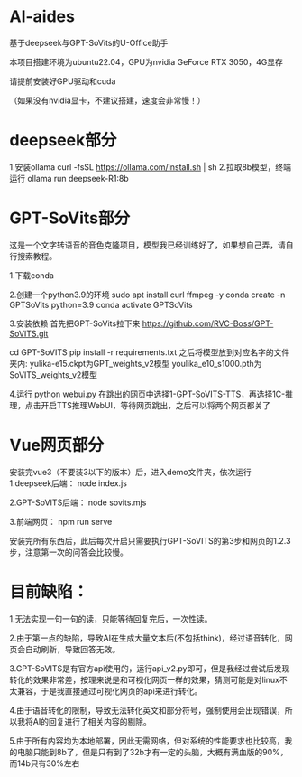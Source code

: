 # AI-aides
基于deepseek与GPT-SoVits的U-Office助手

本项目搭建环境为ubuntu22.04，GPU为nvidia GeForce RTX 3050，4G显存

请提前安装好GPU驱动和cuda

（如果没有nvidia显卡，不建议搭建，速度会非常慢！） 

# deepseek部分
1.安装ollama
curl -fsSL https://ollama.com/install.sh | sh
2.拉取8b模型，终端运行
ollama run deepseek-R1:8b

# GPT-SoVits部分
这是一个文字转语音的音色克隆项目，模型我已经训练好了，如果想自己弄，请自行搜索教程。

1.下载conda

2.创建一个python3.9的环境
sudo apt install curl ffmpeg -y
conda create -n GPTSoVits python=3.9
conda activate GPTSoVits

3.安装依赖
首先把GPT-SoVits拉下来
https://github.com/RVC-Boss/GPT-SoVITS.git

cd GPT-SoVITS
pip install -r requirements.txt
之后将模型放到对应名字的文件夹内:
yulika-e15.ckpt为GPT_weights_v2模型
youlika_e10_s1000.pth为SoVITS_weights_v2模型


4.运行
python webui.py
在跳出的网页中选择1-GPT-SoVITS-TTS，再选择1C-推理，点击开启TTS推理WebUI，等待网页跳出，之后可以将两个网页都关了

# Vue网页部分
安装完vue3（不要装3以下的版本）后，进入demo文件夹，依次运行
1.deepseek后端：
node index.js

2.GPT-SoVITS后端：
node sovits.mjs

3.前端网页：
npm run serve

安装完所有东西后，此后每次开启只需要执行GPT-SoVITS的第3步和网页的1.2.3步，注意第一次的问答会比较慢。



# 目前缺陷：

1.无法实现一句一句的读，只能等待回复完后，一次性读。

2.由于第一点的缺陷，导致AI在生成大量文本后(不包括think)，经过语音转化，网页会自动刷新，导致回答无效。

3.GPT-SoVITS是有官方api使用的，运行api_v2.py即可，但是我经过尝试后发现转化的效果非常差，按理来说是和可视化网页一样的效果，猜测可能是对linux不太兼容，于是我直接通过可视化网页的api来进行转化。

4.由于语音转化的限制，导致无法转化英文和部分符号，强制使用会出现错误，所以我将AI的回复进行了相关内容的剔除。

5.由于所有内容均为本地部署，因此无需网络，但对系统的性能要求也比较高，我的电脑只能到8b了，但是只有到了32b才有一定的头脑，大概有满血版的90%，而14b只有30%左右


